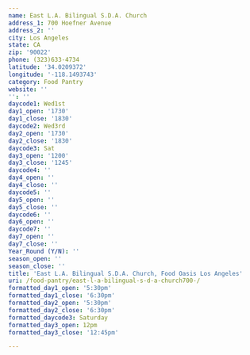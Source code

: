 ```yaml
---
name: East L.A. Bilingual S.D.A. Church
address_1: 700 Hoefner Avenue
address_2: ''
city: Los Angeles
state: CA
zip: '90022'
phone: (323)633-4734
latitude: '34.0209372'
longitude: '-118.1493743'
category: Food Pantry
website: ''
'': ''
daycode1: Wed1st
day1_open: '1730'
day1_close: '1830'
daycode2: Wed3rd
day2_open: '1730'
day2_close: '1830'
daycode3: Sat
day3_open: '1200'
day3_close: '1245'
daycode4: ''
day4_open: ''
day4_close: ''
daycode5: ''
day5_open: ''
day5_close: ''
daycode6: ''
day6_open: ''
daycode7: ''
day7_open: ''
day7_close: ''
Year_Round (Y/N): ''
season_open: ''
season_close: ''
title: 'East L.A. Bilingual S.D.A. Church, Food Oasis Los Angeles'
uri: /food-pantry/east-l-a-bilingual-s-d-a-church700-/
formatted_day1_open: '5:30pm'
formatted_day1_close: '6:30pm'
formatted_day2_open: '5:30pm'
formatted_day2_close: '6:30pm'
formatted_daycode3: Saturday
formatted_day3_open: 12pm
formatted_day3_close: '12:45pm'

---
```

